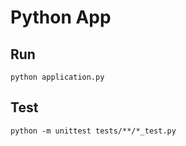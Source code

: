 # Python App

## Run
```
python application.py
```

## Test
```
python -m unittest tests/**/*_test.py
```
